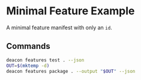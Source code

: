 # Minimal Feature Example

A minimal feature manifest with only an `id`.

## Commands
```sh
deacon features test . --json
OUT=$(mktemp -d)
deacon features package . --output "$OUT" --json
```
